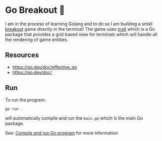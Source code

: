 # Go Breakout 🔨
I am in the process of learning Golang and to do so I am building a small [breakout](https://en.wikipedia.org/wiki/Breakout_(video_game)) game directly in the terminal!
The game uses [tcell](https://github.com/gdamore/tcell/tree/main) which is a Go package that provides a grid based view for terminals which will handle all the rendering of game entities.

## Resources
- https://go.dev/doc/effective_go
- https://go.dev/doc/

## Run

To run the program:

`go run .`

will automatically compile and run the `main.go` which is the main Go package.

See: [Compile and run Go program](https://pkg.go.dev/cmd/go#hdr-Compile_and_run_Go_program) for more information